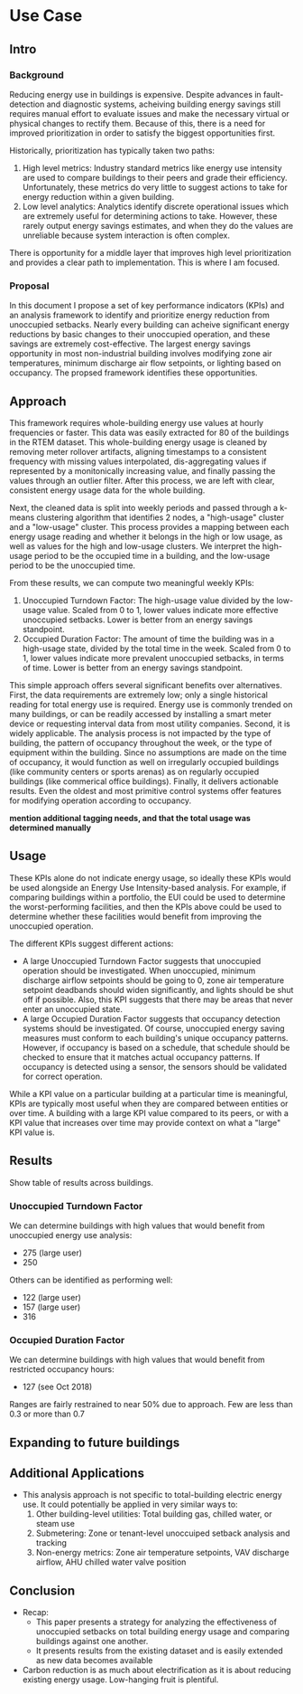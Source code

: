 # Use Case

## Intro

### Background

Reducing energy use in buildings is expensive. Despite advances in fault-detection and diagnostic systems, acheiving building energy savings still requires manual effort to evaluate issues and make the necessary virtual or physical changes to rectify them. Because of this, there is a need for improved prioritization in order to satisfy the biggest opportunities first.

Historically, prioritization has typically taken two paths:

1. High level metrics: Industry standard metrics like energy use intensity are used to compare buildings to their peers and grade their efficiency. Unfortunately, these metrics do very little to suggest actions to take for energy reduction within a given building.
2. Low level analytics: Analytics identify discrete operational issues which are extremely useful for determining actions to take. However, these rarely output energy savings estimates, and when they do the values are unreliable because system interaction is often complex.

There is opportunity for a middle layer that improves high level prioritization and provides a clear path to implementation. This is where I am focused.

### Proposal

In this document I propose a set of key performance indicators (KPIs) and an analysis framework to identify and prioritize energy reduction from unoccupied setbacks. Nearly every building can acheive significant energy reductions by basic changes to their unoccupied operation, and these savings are extremely cost-effective. The largest energy savings opportunity in most non-industrial building involves modifying zone air temperatures, minimum discharge air flow setpoints, or lighting based on occupancy. The propsed framework identifies these opportunities.

## Approach

This framework requires whole-building energy use values at hourly frequencies or faster. This data was easily extracted for 80 of the buildings in the RTEM dataset. This whole-building energy usage is cleaned by removing meter rollover artifacts, aligning timestamps to a consistent frequency with missing values interpolated, dis-aggregating values if represented by a monitonically increasing value, and finally passing the values through an outlier filter. After this process, we are left with clear, consistent energy usage data for the whole building.

Next, the cleaned data is split into weekly periods and passed through a k-means clustering algorithm that identifies 2 nodes, a "high-usage" cluster and a "low-usage" cluster. This process provides a mapping between each energy usage reading and whether it belongs in the high or low usage, as well as values for the high and low-usage clusters. We interpret the high-usage period to be the occupied time in a building, and the low-usage period to be the unoccupied time.

From these results, we can compute two meaningful weekly KPIs:
1. Unoccupied Turndown Factor: The high-usage value divided by the low-usage value. Scaled from 0 to 1, lower values indicate more effective unoccupied setbacks. Lower is better from an energy savings standpoint.
2. Occupied Duration Factor: The amount of time the building was in a high-usage state, divided by the total time in the week. Scaled from 0 to 1, lower values indicate more prevalent unoccupied setbacks, in terms of time.  Lower is better from an energy savings standpoint.

This simple approach offers several significant benefits over alternatives. First, the data requirements are extremely low; only a single historical reading for total energy use is required. Energy use is commonly trended on many buildings, or can be readily accessed by installing a smart meter device or requesting interval data from most utility companies. Second, it is widely applicable. The analysis process is not impacted by the type of building, the pattern of occupancy throughout the week, or the type of equipment within the building. Since no assumptions are made on the time of occupancy, it would function as well on irregularly occupied buildings (like community centers or sports arenas) as on regularly occupied buildings (like commerical office buildings). Finally, it delivers actionable results. Even the oldest and most primitive control systems offer features for modifying operation according to occupancy.

**mention additional tagging needs, and that the total usage was determined manually**

## Usage

These KPIs alone do not indicate energy usage, so ideally these KPIs would be used alongside an Energy Use Intensity-based analysis. For example, if comparing buildings within a portfolio, the EUI could be used to determine the worst-performing facilities, and then the KPIs above could be used to determine whether these facilities would benefit from improving the unoccupied operation.

The different KPIs suggest different actions:
- A large Unoccupied Turndown Factor suggests that unoccupied operation should be investigated. When unoccupied, minimum discharge airflow setpoints should be going to 0, zone air temperature setpoint deadbands should widen significantly, and lights should be shut off if possible. Also, this KPI suggests that there may be areas that never enter an unoccupied state.
- A large Occupied Duration Factor suggests that occupancy detection systems should be investigated. Of course, unoccupied energy saving measures must conform to each building's unique occupancy patterns. However, if occupancy is based on a schedule, that schedule should be checked to ensure that it matches actual occupancy patterns. If occupancy is detected using a sensor, the sensors should be validated for correct operation.

While a KPI value on a particular building at a particular time is meaningful, KPIs are typically most useful when they are compared between entities or over time. A building with a large KPI value compared to its peers, or with a KPI value that increases over time may provide context on what a "large" KPI value is.

## Results

Show table of results across buildings.

### Unoccupied Turndown Factor

We can determine buildings with high values that would benefit from unoccupied energy use analysis:
- 275 (large user)
- 250

Others can be identified as performing well:
- 122 (large user)
- 157 (large user)
- 316

### Occupied Duration Factor

We can determine buildings with high values that would benefit from restricted occupancy hours:
- 127 (see Oct 2018)

Ranges are fairly restrained to near 50% due to approach. Few are less than 0.3 or more than 0.7

## Expanding to future buildings

## Additional Applications

- This analysis approach is not specific to total-building electric energy use. It could potentially be applied in very similar ways to:
  1. Other building-level utilities: Total building gas, chilled water, or steam use
  2. Submetering: Zone or tenant-level unoccuiped setback analysis and tracking
  3. Non-energy metrics: Zone air temperature setpoints, VAV discharge airflow, AHU chilled water valve position

## Conclusion

- Recap:
  - This paper presents a strategy for analyzing the effectiveness of unoccupied setbacks on total building energy usage and comparing buildings against one another.
  - It presents results from the existing dataset and is easily extended as new data becomes available
- Carbon reduction is as much about electrification as it is about reducing existing energy usage. Low-hanging fruit is plentiful.